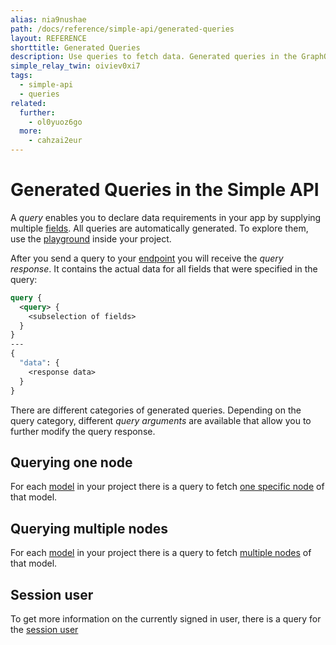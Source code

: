 ```yaml
---
alias: nia9nushae
path: /docs/reference/simple-api/generated-queries
layout: REFERENCE
shorttitle: Generated Queries
description: Use queries to fetch data. Generated queries in the GraphQL schema of your project are derived from models and relations that you defined.
simple_relay_twin: oiviev0xi7
tags:
  - simple-api
  - queries
related:
  further:
    - ol0yuoz6go
  more:
    - cahzai2eur
---
```


# Generated Queries in the Simple API

A *query* enables you to declare data requirements in your app by supplying multiple [fields](!alias-teizeit5se).
All queries are automatically generated. To explore them, use the [playground](!alias-uh8shohxie#playground) inside your project.

After you send a query to your [endpoint](!alias-uh8shohxie#client-api-endpoints) you will receive the *query response*. It contains the actual data for all fields that were specified in the query:

```graphql
query {
  <query> {
    <subselection of fields>
  }
}
---
{
  "data": {
    <response data>
  }
}
```

There are different categories of generated queries. Depending on the query category, different *query arguments* are available that allow you to further modify the query response.

## Querying one node

For each [model](!alias-ij2choozae) in your project there is a query to fetch [one specific node](!alias-ua6eer7shu) of that model.

## Querying multiple nodes

For each [model](!alias-ij2choozae) in your project there is a query to fetch [multiple nodes](!alias-pa2aothaec) of that model.

## Session user

To get more information on the currently signed in user, there is a query for the [session user](!alias-gieh7iw2ru)
